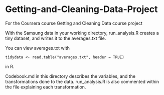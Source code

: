 # Getting-and-Cleaning-Data-Project
For the Coursera course Getting and Cleaning Data course project

With the Samsung data in your working directory, run_analysis.R creates a tiny dataset, and writes it to the averages.txt file.

You can view averages.txt with 
```
tidydata <- read.table("averages.txt", header = TRUE)
```
in R.

Codebook.md in this directory describes the variables, and the transformations done to the data.
run_analysis.R is also commented within the file explaining each transformation.
